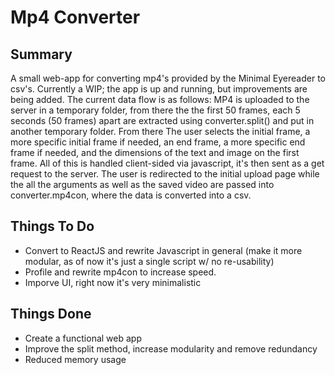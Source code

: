 # Mp4 Converter

## Summary
A small web-app for converting mp4's provided by the Minimal Eyereader to
csv's. Currently a WIP; the app is up and running, but improvements are being
added. The current data flow is as follows: MP4 is uploaded to the server in a
temporary folder, from there the the first 50 frames, each 5 seconds (50
frames) apart are extracted using converter.split() and put in another
temporary folder. From there The user selects the initial frame, a more
specific initial frame if needed, an end frame, a more specific end frame if
needed, and the dimensions of the text and image on the first frame. All of
this is handled client-sided via javascript, it's then sent as a get request to
the server. The user is redirected to the initial upload page while the all the
arguments as well as the saved video are passed into converter.mp4con, where
the data is converted into a csv.

## Things To Do
 - Convert to ReactJS and rewrite Javascript in general (make it more modular, as
of now it's just a single script w/ no re-usability)
 - Profile and rewrite mp4con to increase speed.
 - Imporve UI, right now it's very minimalistic
## Things Done
 - Create a functional web app
 - Improve the split method, increase modularity and remove redundancy
 - Reduced memory usage 
